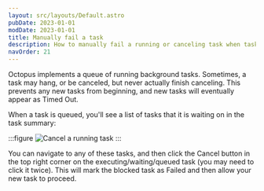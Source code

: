 ```yaml
---
layout: src/layouts/Default.astro
pubDate: 2023-01-01
modDate: 2023-01-01
title: Manually fail a task
description: How to manually fail a running or canceling task when tasks hang or get stuck.
navOrder: 21
---
```


Octopus implements a queue of running background tasks. Sometimes, a task may hang, or be canceled, but never actually finish canceling. This prevents any new tasks from beginning, and new tasks will eventually appear as Timed Out.

When a task is queued, you'll see a list of tasks that it is waiting on in the task summary:

:::figure
![Cancel a running task](/docs/releases/images/cancel-tasks.png)
:::

You can navigate to any of these tasks, and then click the Cancel button in the top right corner on the executing/waiting/queued task (you may need to click it twice). This will mark the blocked task as Failed and then allow your new task to proceed.
